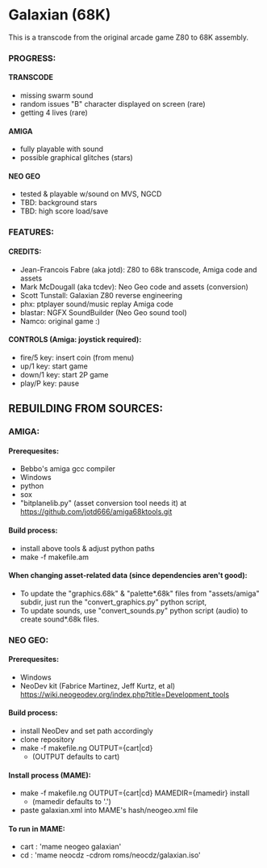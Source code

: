 # Galaxian (68K)

This is a transcode from the original arcade game Z80 to 68K assembly.


### PROGRESS:

#### TRANSCODE

- missing swarm sound
- random issues "B" character displayed on screen (rare)
- getting 4 lives (rare)

#### AMIGA

- fully playable with sound
- possible graphical glitches (stars)

#### NEO GEO

- tested & playable w/sound on MVS, NGCD
- TBD: background stars
- TBD: high score load/save

### FEATURES:

#### CREDITS:

- Jean-Francois Fabre (aka jotd): Z80 to 68k transcode, Amiga code and assets
- Mark McDougall (aka tcdev): Neo Geo code and assets (conversion)
- Scott Tunstall: Galaxian Z80 reverse engineering
- phx: ptplayer sound/music replay Amiga code
- blastar: NGFX SoundBuilder (Neo Geo sound tool)
- Namco: original game :)

#### CONTROLS (Amiga: joystick required):

- fire/5 key: insert coin (from menu)
- up/1 key: start game
- down/1 key: start 2P game
- play/P key: pause

## REBUILDING FROM SOURCES:

### AMIGA:

#### Prerequesites:

- Bebbo's amiga gcc compiler
- Windows
- python
- sox
- "bitplanelib.py" (asset conversion tool needs it) at https://github.com/jotd666/amiga68ktools.git

#### Build process:

- install above tools & adjust python paths
- make -f makefile.am

#### When changing asset-related data (since dependencies aren't good):

- To update the "graphics.68k" & "palette*.68k" files from "assets/amiga" subdir, 
  just run the "convert_graphics.py" python script, 
- To update sounds, use "convert_sounds.py"
  python script (audio) to create sound*.68k files.

### NEO GEO:

#### Prerequesites:

- Windows
- NeoDev kit (Fabrice Martinez, Jeff Kurtz, et al)  
  https://wiki.neogeodev.org/index.php?title=Development_tools

#### Build process:

- install NeoDev and set path accordingly
- clone repository
- make -f makefile.ng OUTPUT={cart|cd}
  - (OUTPUT defaults to cart)
  
#### Install process (MAME):

- make -f makefile.ng OUTPUT={cart|cd} MAMEDIR={mamedir} install
  - (mamedir defaults to '.')
- paste galaxian.xml into MAME's hash/neogeo.xml file

#### To run in MAME:

- cart : 'mame neogeo galaxian'
- cd : 'mame neocdz -cdrom roms/neocdz/galaxian.iso'
  
